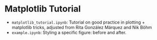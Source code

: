 # Matplotlib Tutorial

- `matplotlib_tutorial.ipynb`: Tutorial on good practice in plotting + matplotlib tricks, adjusted from Rita González Márquez and Nik Böhm
- `example.ipynb`: Styling a specific figure: before and after.